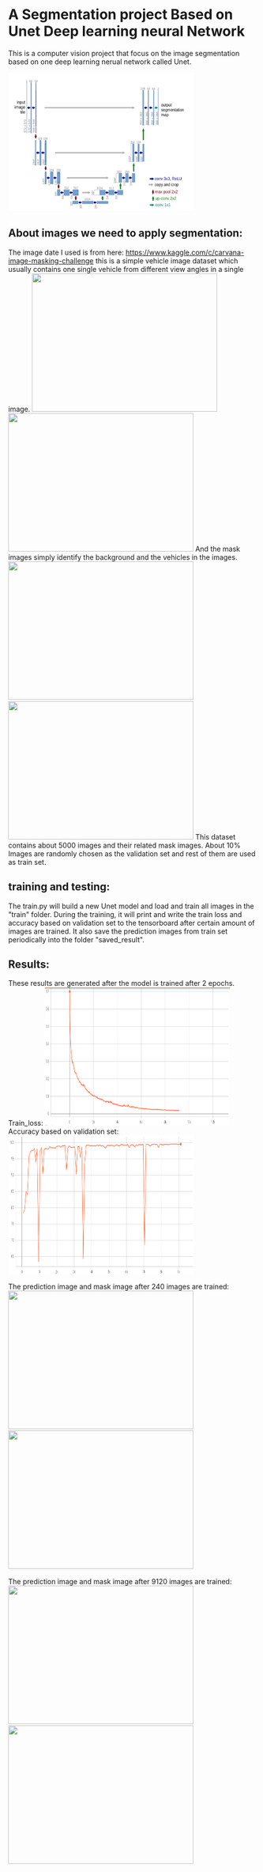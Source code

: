 # A Segmentation project Based on Unet Deep learning neural Network

This is a computer vision project that focus on the image segmentation based on one deep learning nerual network called Unet.

<img src="imgs/unet.png" width="375" height="280" />

## About images we need to apply segmentation:
The image date I used is from here:
https://www.kaggle.com/c/carvana-image-masking-challenge
this is a simple vehicle image dataset which usually contains one single vehicle from different view angles in a single image. 
<img src="imgs/1.jng" width="375" height="280" />
<img src="imgs/2.jng" width="375" height="280" />
And the mask images simply identify the background and the vehicles in the images.
<img src="imgs/3.jng" width="375" height="280" />
<img src="imgs/4.jng" width="375" height="280" />
This dataset contains about 5000 images and their related mask images. About 10% Images are randomly chosen as the validation set and rest of them are used as train set.

## training and testing:
The train.py will build a new Unet model and load and train all images in the "train" folder. During the training, it will print and write the train loss and accuracy based on validation set to the tensorboard after certain amount of images are trained. It also save the prediction images from train set periodically into the folder "saved_result". 

## Results:
These results are generated after the model is trained after 2 epochs.
Train_loss:
<img src="imgs/5.png" width="375" height="280" />
Accuracy based on validation set:
<img src="imgs/6.png" width="375" height="280" />

The prediction image and mask image after 240 images are trained:
<img src="imgs/7.png" width="375" height="280" />
<img src="imgs/8.png" width="375" height="280" />

The prediction image and mask image after 9120 images are trained:
<img src="imgs/9.png" width="375" height="280" />
<img src="imgs/10.png" width="375" height="280" />